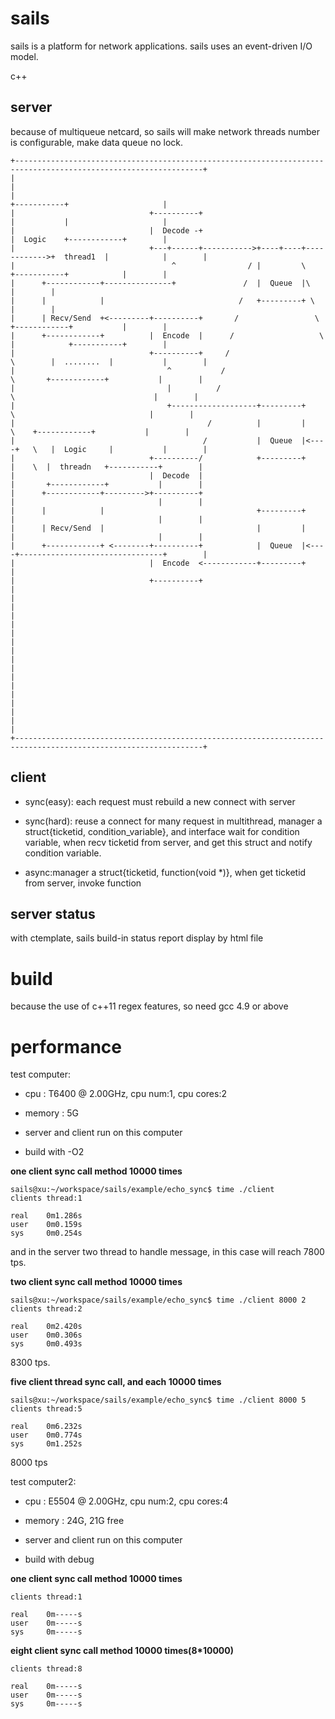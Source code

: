 sails
=====

sails is a platform for network applications. sails uses an event-driven I/O model.

c++

server
------

because of multiqueue netcard, so sails will make network threads number is configurable, make data queue no lock.


    +----------------------------------------------------------------------------------------------------------------+
	|			  			   	  			 					  		   										 	 |
	|			  			      	  	   	 					  		   		   +-----------+  				 	 |
	|			  			   	   +----------+	   	   	   	   	   	   	   	   	   |           |   	   	   		 	 |
	|             		  	   	   |  Decode -+	   	   	   	   	   	  	   		   |  Logic    +------------+	 	 |
	|				  	   	 	   +---+------+----------->+----+----+------------>+  thread1  |  			|	 	 |
	|				   	    	       	^      			 / |       	 \	   		   +-----------+  			|	 	 |
	|	   +------------+---------------+	 		 	/  |  Queue  |\    									|	 	 |
	|	   |   	  	    | 	  	 			 		   /   +---------+ \   									|	 	 |
	|	   | Recv/Send 	+<---------+----------+		  /   		  	    \  		   +------------+			|	 	 |
	|	   +------------+  	 	   |  Encode  |		 / 	  		  		 \  	   |   	   	 	+-----------+	 	 |
	|					   	   	   +----------+		/ 	  		  		  \  	   |  ........	|			|	 	 |
	|					      	       ^       	   / 	  		  		   \  	   +------------+			|	 	 |
	|                                  |          /       		  		   	\   							|	 	 |
	|					 	  	 	   +-------------------+---------+	   	 \    							|	 	 |
	|					 	   	 				/ 		   |   	   	 |	   	  \    +------------+			|	 	 |
	|					 	    			   / 		   |  Queue  |<----+   \   |  Logic	    |	    	|	 	 |
	|					 		   +----------/			   +---------+	   |	\  |  threadn   +-----------+	 	 |
	|					 		   |  Decode  |			  		  		   |	   +------------+			|	 	 |
	|      +------------+--------->+----------+                   		   |	   							|	 	 |
	|      |            |                                  +---------+     |								|	 	 |
	|	   | Recv/Send	|								   |     	 | 	   |								|	 	 |
	|	   +------------+ <--------+----------+	  		   |  Queue	 |<----+--------------------------------+	 	 |
	|	                 		   |  Encode  <------------+---------+ 										 	 	 |
	|							   +----------+			               											 	 |
	|							              																	 	 |
	|                                                                                                            	 |
	|                                                                                                                |
	|                                                                                                                |
	|                                                                                                                |
	|                                                                                                                |
	|																												 |
	|                                                                                                                |
	+----------------------------------------------------------------------------------------------------------------+



client
------

* sync(easy): each request must rebuild a new connect with server
* sync(hard): reuse a connect for many request in multithread, manager a struct{ticketid, condition_variable}, and interface wait for condition variable, when recv ticketid from server, and get this struct
and notify condition variable.

* async:manager a struct{ticketid, function(void *)}, when get ticketid from server, invoke function


server status
-------------

with ctemplate, sails build-in status report display by html file


build
=====

because the use of c++11 regex features, so need gcc 4.9 or above


performance
===========

test computer:

* cpu  :   T6400  @ 2.00GHz, cpu num:1, cpu cores:2

* memory : 5G

* server and client run on this computer

* build with -O2

**one client sync call method 10000 times**


    sails@xu:~/workspace/sails/example/echo_sync$ time ./client 
    clients thread:1
    
    real	0m1.286s
    user	0m0.159s
    sys	    0m0.254s
and in the server two thread to handle message, in this case will reach 7800 tps.

**two client sync call method 10000 times**


    sails@xu:~/workspace/sails/example/echo_sync$ time ./client 8000 2
    clients thread:2
    
    real	0m2.420s
    user	0m0.306s
    sys	    0m0.493s
8300 tps.


**five client thread sync call, and each 10000 times**

    sails@xu:~/workspace/sails/example/echo_sync$ time ./client 8000 5
    clients thread:5
    
    real	0m6.232s
    user	0m0.774s
    sys	    0m1.252s

8000 tps


test computer2:

* cpu  :   E5504  @ 2.00GHz, cpu num:2, cpu cores:4

* memory : 24G, 21G free

* server and client run on this computer

* build with debug

**one client sync call method 10000 times**

    clients thread:1
    
    real	0m-----s
    user	0m-----s
    sys	    0m-----s

**eight client sync call method 10000 times(8*10000)**

    clients thread:8
    
    real	0m-----s
    user	0m-----s
    sys	    0m-----s

